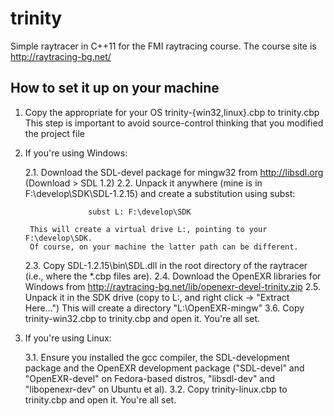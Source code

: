 trinity
=======

Simple raytracer in C++11 for the FMI raytracing course.
The course site is http://raytracing-bg.net/

How to set it up on your machine
--------------------------------

1. Copy the appropriate for your OS trinity-{win32,linux}.cbp to trinity.cbp
   This step is important to avoid source-control thinking that you modified the project file

2. If you're using Windows:

   2.1. Download the SDL-devel package for mingw32 from http://libsdl.org (Download > SDL 1.2)
   2.2. Unpack it anywhere (mine is in F:\develop\SDK\SDL-1.2.15) and create a substitution
        using subst:
                     
                     subst L: F:\develop\SDK
                     
        This will create a virtual drive L:, pointing to your F:\develop\SDK.
        Of course, on your machine the latter path can be different.
   2.3. Copy SDL-1.2.15\bin\SDL.dll in the root directory of the raytracer (i.e., where the *.cbp
        files are).
   2.4. Download the OpenEXR libraries for Windows from
        http://raytracing-bg.net/lib/openexr-devel-trinity.zip
   2.5. Unpack it in the SDK drive (copy to L:, and right click -> "Extract Here...")
        This will create a directory "L:\OpenEXR-mingw"
   3.6. Copy trinity-win32.cbp to trinity.cbp and open it. You're all set.

3. If you're using Linux:
   
   3.1. Ensure you installed the gcc compiler, the SDL-development package and the OpenEXR
        development package ("SDL-devel" and "OpenEXR-devel" on Fedora-based distros,
        "libsdl-dev" and "libopenexr-dev" on Ubuntu et al).
   3.2. Copy trinity-linux.cbp to trinity.cbp and open it. You're all set.
